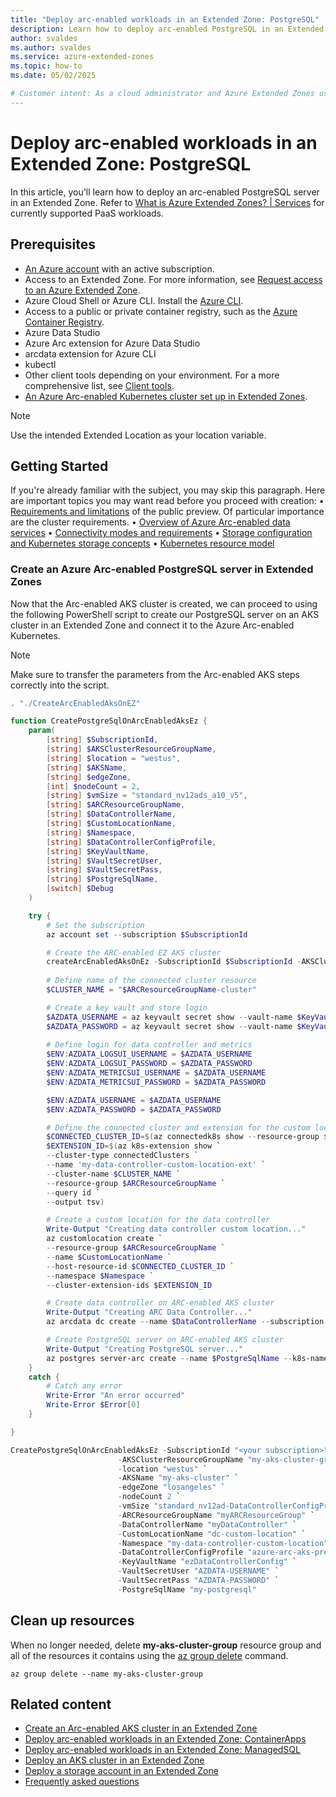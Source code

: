 ```yaml
---
title: "Deploy arc-enabled workloads in an Extended Zone: PostgreSQL"
description: Learn how to deploy arc-enabled PostgreSQL in an Extended Zone.
author: svaldes
ms.author: svaldes
ms.service: azure-extended-zones
ms.topic: how-to
ms.date: 05/02/2025

# Customer intent: As a cloud administrator and Azure Extended Zones user, I want a quick method to deploy PaaS services via Arc in an Azure Extended Zone. 
---
```

  
# Deploy arc-enabled workloads in an Extended Zone: PostgreSQL
 
In this article, you'll learn how to deploy an arc-enabled PostgreSQL server in an Extended Zone. Refer to [What is Azure Extended Zones? | Services](/azure/extended-zones/overview#services) for currently supported PaaS workloads.

## Prerequisites

- [An Azure account](https://azure.microsoft.com/free/?WT.mc_id=A261C142F) with an active subscription.
- Access to an Extended Zone. For more information, see [Request access to an Azure Extended Zone](request-access.md).
- Azure Cloud Shell or Azure CLI. Install the [Azure CLI](/cli/azure/install-azure-cli).
- Access to a public or private container registry, such as the [Azure Container Registry](/azure/container-registry/).
- Azure Data Studio
- Azure Arc extension for Azure Data Studio
- arcdata extension for Azure CLI
- kubectl
- Other client tools depending on your environment. For a more comprehensive list, see [Client tools](/azure/azure-arc/data/install-client-tools).
- [An Azure Arc-enabled Kubernetes cluster set up in Extended Zones](/azure/extended-zones/arc-enabled-workloads-arc-enabled-aks-cluster).
> [!NOTE] 
> Use the intended Extended Location as your location variable. 

## Getting Started	
If you're already familiar with the subject, you may skip this paragraph. Here are important topics you may want read before you proceed with creation:
•	[Requirements and limitations](/azure/container-apps/azure-arc-overview) of the public preview. Of particular importance are the cluster requirements.
•	[Overview of Azure Arc-enabled data services](/azure/azure-arc/data/overview)
•	[Connectivity modes and requirements](/azure/azure-arc/data/connectivity)
•	[Storage configuration and Kubernetes storage concepts](/azure/azure-arc/data/storage-configuration)
•	[Kubernetes resource model](https://github.com/kubernetes/design-proposals-archive/blob/main/scheduling/resources.md#resource-quantities)


### Create an Azure Arc-enabled PostgreSQL server in Extended Zones

Now that the Arc-enabled AKS cluster is created, we can proceed to using the following PowerShell script to create our PostgreSQL server on an AKS cluster in an Extended Zone and connect it to the Azure Arc-enabled Kubernetes. 

> [!NOTE] 
> Make sure to transfer the parameters from the Arc-enabled AKS steps correctly into the script.
 
```powershell
. "./CreateArcEnabledAksOnEZ"

function CreatePostgreSqlOnArcEnabledAksEz {
    param(
        [string] $SubscriptionId,
        [string] $AKSClusterResourceGroupName,
        [string] $location = "westus",
        [string] $AKSName,
        [string] $edgeZone,
        [int] $nodeCount = 2,
        [string] $vmSize = "standard_nv12ads_a10_v5",
        [string] $ARCResourceGroupName,
        [string] $DataControllerName,
        [string] $CustomLocationName,
        [string] $Namespace,
        [string] $DataControllerConfigProfile,
        [string] $KeyVaultName,
        [string] $VaultSecretUser,
        [string] $VaultSecretPass,
        [string] $PostgreSqlName,
        [switch] $Debug
    )

    try {
        # Set the subscription
        az account set --subscription $SubscriptionId

        # Create the ARC-enabled EZ AKS cluster
        createArcEnabledAksOnEz -SubscriptionId $SubscriptionId -AKSClusterResourceGroupName $AKSClusterResourceGroupName -location $location -AKSName $AKSName -edgeZone $edgeZone -nodeCount $nodeCount -vmSize $vmSize -ARCResourceGroupName $ARCResourceGroupName -Debug:$Debug
        
        # Define name of the connected cluster resource
        $CLUSTER_NAME = "$ARCResourceGroupName-cluster"

        # Create a key vault and store login
        $AZDATA_USERNAME = az keyvault secret show --vault-name $KeyVaultName --name $VaultSecretUser --query value -o tsv
        $AZDATA_PASSWORD = az keyvault secret show --vault-name $KeyVaultName --name $VaultSecretPass --query value -o tsv
        
        # Define login for data controller and metrics
        $ENV:AZDATA_LOGSUI_USERNAME = $AZDATA_USERNAME
        $ENV:AZDATA_LOGSUI_PASSWORD = $AZDATA_PASSWORD
        $ENV:AZDATA_METRICSUI_USERNAME = $AZDATA_USERNAME
        $ENV:AZDATA_METRICSUI_PASSWORD = $AZDATA_PASSWORD

        $ENV:AZDATA_USERNAME = $AZDATA_USERNAME
        $ENV:AZDATA_PASSWORD = $AZDATA_PASSWORD

        # Define the connected cluster and extension for the custom location
        $CONNECTED_CLUSTER_ID=$(az connectedk8s show --resource-group $ARCResourceGroupName --name $CLUSTER_NAME --query id --output tsv)
        $EXTENSION_ID=$(az k8s-extension show `
        --cluster-type connectedClusters `
        --name 'my-data-controller-custom-location-ext' `
        --cluster-name $CLUSTER_NAME `
        --resource-group $ARCResourceGroupName `
        --query id `
        --output tsv)

        # Create a custom location for the data controller
        Write-Output "Creating data controller custom location..."
        az customlocation create `
        --resource-group $ARCResourceGroupName `
        --name $CustomLocationName `
        --host-resource-id $CONNECTED_CLUSTER_ID `
        --namespace $Namespace `
        --cluster-extension-ids $EXTENSION_ID

        # Create data controller on ARC-enabled AKS cluster
        Write-Output "Creating ARC Data Controller..."
        az arcdata dc create --name $DataControllerName --subscription $SubscriptionId --cluster-name $CLUSTER_NAME --resource-group $ARCResourceGroupName --connectivity-mode direct --custom-location $CustomLocationName --profile-name $DataControllerConfigProfile

        # Create PostgreSQL server on ARC-enabled AKS cluster
        Write-Output "Creating PostgreSQL server..."
        az postgres server-arc create --name $PostgreSqlName --k8s-namespace $Namespace --use-k8s
    }
    catch {
        # Catch any error
        Write-Error "An error occurred"
        Write-Error $Error[0]
    }

}

CreatePostgreSqlOnArcEnabledAksEz -SubscriptionId "<your subscription>" `
                        -AKSClusterResourceGroupName "my-aks-cluster-group" `
                        -location "westus" `
                        -AKSName "my-aks-cluster" `
                        -edgeZone "losangeles" `
                        -nodeCount 2 `
                        -vmSize "standard_nv12ad-DataControllerConfigProfiles_a10_v5" `
                        -ARCResourceGroupName "myARCResourceGroup" `
                        -DataControllerName "myDataController" `
                        -CustomLocationName "dc-custom-location" `
                        -Namespace "my-data-controller-custom-location" `
                        -DataControllerConfigProfile "azure-arc-aks-premium-storage" `
                        -KeyVaultName "ezDataControllerConfig" `
                        -VaultSecretUser "AZDATA-USERNAME" `
                        -VaultSecretPass "AZDATA-PASSWORD" `
                        -PostgreSqlName "my-postgresql"

```


## Clean up resources

When no longer needed, delete **my-aks-cluster-group** resource group and all of the resources it contains using the [az group delete](/cli/azure/group#az-group-delete) command.

```azurecli-interactive
az group delete --name my-aks-cluster-group
```

## Related content

- [Create an Arc-enabled AKS cluster in an Extended Zone](/azure/extended-zones/arc-enabled-workloads-arc-enabled-aks-cluster)
- [Deploy arc-enabled workloads in an Extended Zone: ContainerApps](/azure/extended-zones/arc-enabled-workloads-container-apps)
- [Deploy arc-enabled workloads in an Extended Zone: ManagedSQL](/azure/extended-zones/arc-enabled-workloads-managed-sql)
- [Deploy an AKS cluster in an Extended Zone](deploy-aks-cluster.md)
- [Deploy a storage account in an Extended Zone](create-storage-account.md)
- [Frequently asked questions](faq.md)
